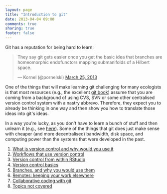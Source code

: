 ```yaml
---
layout: page
title: "Introduction to git"
date: 2013-04-04 09:00
comments: true
sharing: true
footer: false
---
```


Git has a reputation for being hard to learn:

<blockquote class="twitter-tweet"><p>They say git gets easier once you get the basic idea that branches are homeomorphic endofunctors mapping submanifolds of a Hilbert space.</p>&mdash; Kornel (@pornelski) <a href="https://twitter.com/pornelski/status/316190292443267073">March 25, 2013</a></blockquote>
<script async src="//platform.twitter.com/widgets.js" charset="utf-8"></script>

One of the things that will make learning git challenging for many
ecologists is that most resources (e.g., the excellent
[git book](http://git-scm.com/book/)) assume that you are coming from a
background of using CVS, SVN or some other centralised version control
system with a nastry abbrevo.  Therefore, they expect you to already be thinking in one way
and then show you how to translate those ideas into git's ideas.

In a way you're lucky, as you don't have to learn a bunch of stuff and
then unlearn it (e.g., see
[here](http://www.reddit.com/r/programming/comments/embdf/git_complicated_of_course_not_commits_map_to/c196s4w)).
Some of the things that git does just make sense with cheaper (and
more decentralised) bandwidth, disk space, and computing power than
the systems that were developed in the past.

1. [What is version control and why would you use it](why.html)
2. [Workflows that use version control](workflows.html)
3. [Version control from within RStudio](rstudio.html)
4. [Version control basics](basics.html)
5. [Branches, and why you would use them](branches.html)
6. [Remotes: keeping your work elsewhere](remotes.html)
7. [Collaborative coding with git](collaboration.html)
8. [Topics not covered](not-covered.html)
